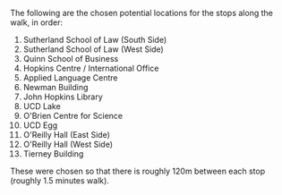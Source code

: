The following are the chosen potential locations for the stops along the walk, in order:

1. Sutherland School of Law (South Side)
2. Sutherland School of Law (West Side)
3. Quinn School of Business
4. Hopkins Centre / International Office
5. Applied Language Centre
6. Newman Building
7. John Hopkins Library
8. UCD Lake
9. O'Brien Centre for Science
10. UCD Egg
11. O'Reilly Hall (East Side)
12. O'Reilly Hall (West Side)
13. Tierney Building

These were chosen so that there is roughly 120m between each stop (roughly 1.5 minutes walk).

